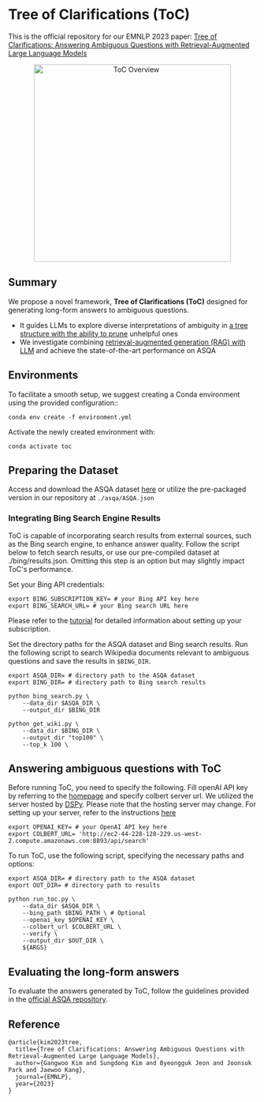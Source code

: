 #  Tree of Clarifications (ToC)

This is the official repository for our EMNLP 2023 paper:
[Tree of Clarifications: Answering Ambiguous Questions with Retrieval-Augmented Large Language Models](https://arxiv.org/abs/2310.14696)

<div align="center">
  <img alt="ToC Overview" src="https://github.com/gankim/tree-of-clarifications/assets/overview.png" width="400px">
</div>

## Summary
We propose a novel framework, <b>Tree of Clarifications (ToC)</b> designed for generating long-form answers to ambiguous questions.
- It guides LLMs to explore diverse interpretations of ambiguity in <u>a tree structure with the ability to prune</u> unhelpful ones
-  We investigate combining <u>retrieval-augmented generation (RAG) with LLM</u> and achieve the state-of-the-art performance on ASQA

## Environments

To facilitate a smooth setup, we suggest creating a Conda environment using the provided configuration::
```
conda env create -f environment.yml
```

Activate the newly created environment with:
```
conda activate toc
```

## Preparing the Dataset
Access and download the ASQA dataset [here](https://github.com/google-research/language/tree/master/language/asqa) or utilize the pre-packaged version in our repository at `./asqa/ASQA.json`

### Integrating Bing Search Engine Results
ToC is capable of incorporating search results from external sources, such as the Bing search engine, to enhance answer quality. Follow the script below to fetch search results, or use our pre-compiled dataset at ./bing/results.json. Omitting this step is an option but may slightly impact ToC's performance.

Set your Bing API credentials:

```
export BING_SUBSCRIPTION_KEY= # your Bing API key here
export BING_SEARCH_URL= # your Bing search URL here
```

Please refer to the [tutorial](https://levelup.gitconnected.com/api-tutorial-how-to-use-bing-web-search-api-in-python-4165d5592a7e) for detailed information about setting up your subscription.

Set the directory paths for the ASQA dataset and Bing search results. Run the following script to search Wikipedia documents relevant to ambiguous questions and save the results in `$BING_DIR`.

```
export ASQA_DIR= # directory path to the ASQA dataset
export BING_DIR= # directory path to Bing search results

python bing_search.py \
    --data_dir $ASQA_DIR \
    --output_dir $BING_DIR

python get_wiki.py \
    --data_dir $BING_DIR \
    --output_dir "top100" \
    --top_k 100 \
```

## Answering ambiguous questions with ToC

Before running ToC, you need to specify the following. Fill openAI API key by referring to the [homepage](https://openai.com/) and specify colbert server url. We utilized the server hosted by [DSPy](https://github.com/stanfordnlp/dspy). Please note that the hosting server may change. For setting up your server, refer to the instructions [here](https://github.com/stanford-futuredata/ColBERT#running-a-lightweight-colbertv2-server)
```
export OPENAI_KEY= # your OpenAI API key here
export COLBERT_URL= 'http://ec2-44-228-128-229.us-west-2.compute.amazonaws.com:8893/api/search' 
```

To run ToC, use the following script, specifying the necessary paths and options:

```
export ASQA_DIR= # directory path to the ASQA dataset
export OUT_DIR= # directory path to results

python run_toc.py \
    --data_dir $ASQA_DIR \
    --bing_path $BING_PATH \ # Optional
    --openai_key $OPENAI_KEY \
    --colbert_url $COLBERT_URL \
    --verify \
    --output_dir $OUT_DIR \
    ${ARGS}
```

## Evaluating the long-form answers

To evaluate the answers generated by ToC, follow the guidelines provided in the [official ASQA repository](https://github.com/google-research/language/tree/master/language/asqa).

## Reference
```
@article{kim2023tree,
  title={Tree of Clarifications: Answering Ambiguous Questions with Retrieval-Augmented Large Language Models},
  author={Gangwoo Kim and Sungdong Kim and Byeongguk Jeon and Joonsuk Park and Jaewoo Kang},
  journal={EMNLP},
  year={2023}
}
```
